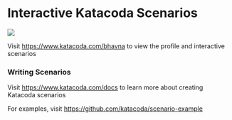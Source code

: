 # Interactive Katacoda Scenarios

[![](http://shields.katacoda.com/katacoda/bhavna/count.svg)](https://www.katacoda.com/bhavna "Get your profile on Katacoda.com")

Visit https://www.katacoda.com/bhavna to view the profile and interactive scenarios

### Writing Scenarios
Visit https://www.katacoda.com/docs to learn more about creating Katacoda scenarios

For examples, visit https://github.com/katacoda/scenario-example

